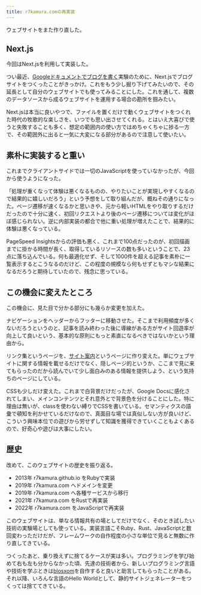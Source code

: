 ```yaml
---
title: r7kamura​.comの再実装
---
```


ウェブサイトをまた作り直した。

## Next.js

今回はNext.jsを利用して実装した。

つい最近、[Googleドキュメントでブログを書く](https://github.com/r7kamura/google-docs-blog-example)実験のために、Next.jsでブログサイトをつくったことがきっかけ。これをもう少し掘り下げてみたいので、その延長として自分のウェブサイトでも使ってみることにした。これを通して、複数のデータソースから成るウェブサイトを運用する場合の勘所を掴みたい。

Next.jsは本当に良いやつで、ファイルを置くだけで動くウェブサイトをつくれた時代の牧歌的な楽しさを、いつでも思い出させてくれる。とはいえ大喜びで使うと失敗することも多く、想定の範囲内の使い方ではめちゃくちゃに捗る一方で、その範囲外に出ると一気に大変になる部分があるので注意して使いたい。

## 素朴に実装すると重い

これまでクライアントサイドでは一切のJavaScriptを使っていなかったが、今回から使うようになった。

「処理が重くなって体験は悪くなるものの、やりたいことが実現しやすくなるので結果的に嬉しいだろう」という予想をして取り組んだが、概ねその通りになった。ページ遷移が速くなるかと思いきや、元から軽いHTMLをやり取りするだけだったので十分に速く、初回リクエストより後のページ遷移については変化がほぼ感じられない。逆に内部実装の都合で他に重い処理が増えたことで、結果的に体験は悪くなっている。

PageSpeed Insightsからの評価も悪く、これまで100点だったのが、初回描画までに掛かる時間が長く、取得しているリソースの数も多いということで、23点に落ち込んでいる。何も最適化せず、そして1000件を超える記事を素朴に一覧表示するとこうなるのだけど、この程度の規模なら何もせずともマシな結果になるだろうと期待していたので、残念に思っている。

## この機会に変えたところ

この機会に、見た目で分かる部分にも幾らか変更を加えた。

ナビゲーションをヘッダーからフッターに移動させた。そこまで利用頻度が多くないだろうというのと、記事を読み終わった後に導線がある方がサイト回遊率が向上して良いという、基本的な原則にもっと素直になるべきではないかという理由から。

リンク集というページを、[サイト案内](/about)というページに作り変えた。単にウェブサイトに関する情報を載せるだけでなく、隠しページ的というか、ここまで見に来てもらったのだから読んでいて少し面白みのある情報を提供しよう、という気持ちのページにしている。

CSSも少しだけ変えた。これまで白背景だけだったが、Google Docsに感化されてしまい、メインコンテンツとそれ意外とで背景色を分けることにした。特に理由は無いが、classを使わない縛りでCSSを書いている。セマンティクスの語彙で頓知を利かせているだけなので、真面目な場では真似しない方が良いけど、こういう興味本位での遊びから労せずして知識を獲得できていくこともよくあるので、好奇心や遊びは大事にしたい。

## 歴史

改めて、このウェブサイトの歴史を振り返る。

- 2013年 r7kamura.github.io をRubyで実装
- 2019年 r7kamura.com へドメインを変更
- 2019年 r7kamura.com へ各種サービスから移行
- 2021年 r7kamura.com をRustで再実装
- 2022年 r7kamura.com をJavaScriptで再実装

このウェブサイトは、単なる情報共有の場としてだけでなく、そのとき試したい技術の実験場としても使っている。実装言語こそRuby、Rust、JavaScriptと数回変わっただけだが、フレームワークの自作程度の小さな単位で見ると無数に作り直してきている。

つくったあと、乗り換えずに捨てるケースが実は多い。プログラミングを学び始めて右も左も分からなかった頃、先達の技術者から、新しいプログラミング言語や技術を学ぶときは[blosxom](https://ja.wikipedia.org/wiki/Blosxom)を自作すると良いと助言してもらったことがある。それ以降、いろんな言語のHello Worldとして、静的サイトジェネレーターをつくっては捨ててきている。
